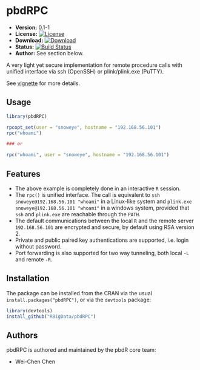 # pbdRPC

* **Version:** 0.1-1
* **License:** [![License](http://img.shields.io/badge/license-MPL%202-orange.svg?style=flat)](https://www.mozilla.org/MPL/2.0/)
* **Download:** [![Download](http://cranlogs.r-pkg.org/badges/pbdRPC)](https://cran.r-project.org/package=pbdRPC)
* **Status:** [![Build Status](https://travis-ci.org/snoweye/pbdRPC.png)](https://travis-ci.org/snoweye/pbdRPC)
* **Author:** See section below.


A very light yet secure implementation for remote procedure calls with
unified interface via ssh (OpenSSH) or plink/plink.exe (PuTTY).

See [vignette](./inst/doc/pbdRPC-guide.pdf) for more details.


## Usage

```r
library(pbdRPC)

rpcopt_set(user = "snoweye", hostname = "192.168.56.101")
rpc("whoami")

### or

rpc("whoami", user = "snoweye", hostname = "192.168.56.101")
```


## Features
- The above example is completely done in an interactive `R` session.
- The `rpc()` is unified interface. The call is equivalent to
  `ssh snoweye@192.168.56.101 "whoami"` in a Linux-like system and
  `plink.exe snoweye@192.168.56.101 "whoami"` in a windows system,
  provided that `ssh` and `plink.exe` are reachable through the `PATH`.
- The default communications between the local `R` and the remote server
  `192.168.56.101` are encrypted and secure, by default using RSA version 2.
- Private and public paired key authentications are supported,
  i.e. login without password.
- Port forwarding is also supported for two way tunneling, both local `-L` and
  remote `-R`.


## Installation

The package can be installed from the CRAN via the usual
`install.packages("pbdRPC")`, or via the `devtools` package:

```r
library(devtools)
install_github("RBigData/pbdRPC")
```


## Authors

pbdRPC is authored and maintained by the pbdR core team:
* Wei-Chen Chen

